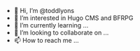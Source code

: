 - 👋 Hi, I’m @toddlyons
- 👀 I’m interested in Hugo CMS and BFRPG 
- 🌱 I’m currently learning ...
- 💞️ I’m looking to collaborate on ...
- 📫 How to reach me ...

<!---
toddlyons/toddlyons is a ✨ special ✨ repository because its `README.md` (this file) appears on your GitHub profile.
You can click the Preview link to take a look at your changes.
--->
